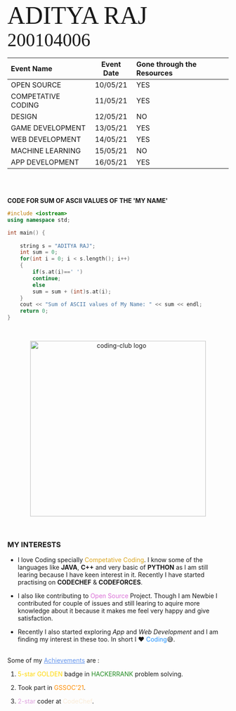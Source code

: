 <span style="font-family:Algerian; font-size:4em;">ADITYA RAJ</span>&nbsp; &nbsp; &nbsp;
<span style="font-family:Castellar; font-size:3em;">200104006</span>
<br>

| **Event Name**     | **Event Date**  | **Gone through the Resources** |
| :-----------     | :-----------: | :----------                 |
| OPEN SOURCE          | 10/05/21      | YES    |
| COMPETATIVE CODING       | 11/05/21        | YES  |
| DESIGN    | 12/05/21  | NO    |
| GAME DEVELOPMENT  | 13/05/21  | YES   |
| WEB DEVELOPMENT   | 14/05/21  | YES   |
| MACHINE LEARNING   | 15/05/21 | NO    |
| APP DEVELOPMENT    | 16/05/21  | YES   |


<br>
<br>

**CODE FOR SUM OF ASCII VALUES OF THE 'MY NAME'**

```cpp
#include <iostream>
using namespace std;

int main() {
	
	string s = "ADITYA RAJ";
	int sum = 0;
	for(int i = 0; i < s.length(); i++)
	{
	    if(s.at(i)==' ')
	    continue;
	    else
	    sum = sum + (int)s.at(i);
	}
	cout << "Sum of ASCII values of My Name: " << sum << endl;
 	return 0;
}
```
<br>

<p align="center">
<img src="coding-club logo.png" alt="coding-club logo" width=400px>
</p>

<br>

### **MY INTERESTS**

* I love Coding specially <span style="color:goldenrod">Competative Coding</span>. I know some of the languages like **JAVA**, **C++** and very basic of **PYTHON** as I am still learing because I have keen interest in it. Recently I have started practising on **CODECHEF** & **CODEFORCES**.

* I also like contributing to <span style="color:orchid">Open Source</span> Project. Though I am Newbie I contributed for couple of issues and still learing to aquire more knowledge about it because it makes me feel very happy and give satisfaction.

* Recently I also started exploring *App* and *Web Development* and I am finding my interest in these too. In short I ❤️ <span style="color:dodgerblue">Coding</span>😅.


<br>
Some of my <span style="color:cornflowerblue"><u>Achievements</u> </span> are :
<br>

1. <span style="color:gold">5-star GOLDEN</span> badge in <span style="color:forestgreen">HACKERRANK</span> problem solving.

2. Took part in <span style="color:darkorange">GSSOC'21</span>.

3. <span style="color:plum">2-star</span> coder at <span style="color:antiquewhite">CodeChef</span>.


